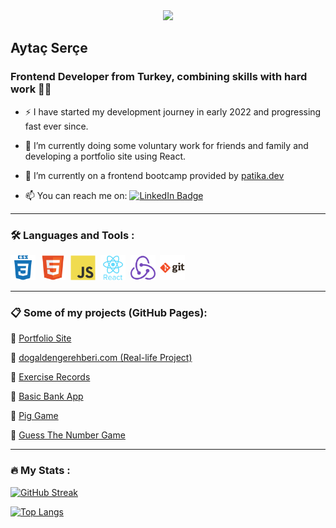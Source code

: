 <div id="header" align="center">
  <img src="https://media.giphy.com/media/M9gbBd9nbDrOTu1Mqx/giphy.gif" width="100"/>  
</div>

## Aytaç Serçe
### Frontend Developer from Turkey, combining skills with hard work :man_technologist:

- ⚡ I have started my development journey in early 2022 and progressing fast ever since.

- 🔭 I’m currently doing some voluntary work for friends and family and developing a portfolio site using React.

- 🌱 I’m currently on a frontend bootcamp provided by <a href="https://www.patika.dev/">patika.dev<a/>
  
- 📫 You can reach me on:   <a href="https://www.linkedin.com/in/aytacserce/">
    <img src="https://img.shields.io/badge/LinkedIn-blue?style=for-the-badge&logo=linkedin&logoColor=white" alt="LinkedIn Badge"/>
  </a>

---

### :hammer_and_wrench: Languages and Tools :
<div>
  <img src="https://github.com/devicons/devicon/blob/master/icons/css3/css3-plain-wordmark.svg"  title="CSS3" alt="CSS" width="40" height="40"/>&nbsp;
  <img src="https://github.com/devicons/devicon/blob/master/icons/html5/html5-original.svg" title="HTML5" alt="HTML" width="40" height="40"/>&nbsp;
  <img src="https://github.com/devicons/devicon/blob/master/icons/javascript/javascript-original.svg" title="JavaScript" alt="JavaScript" width="40" height="40"/>&nbsp;
  <img src="https://github.com/devicons/devicon/blob/master/icons/react/react-original-wordmark.svg" title="React" alt="React" width="40" height="40"/>&nbsp;
  <img src="https://github.com/devicons/devicon/blob/master/icons/redux/redux-original.svg" title="Redux" alt="Redux " width="40" height="40"/>&nbsp;
  <img src="https://github.com/devicons/devicon/blob/master/icons/git/git-original-wordmark.svg" title="Git" **alt="Git" width="40" height="40"/>&nbsp;
</div>

  ---

  ### :clipboard: Some of my projects (GitHub Pages):
  
  :page_facing_up: <a href="https://aytacserce-portfolio.netlify.app/">Portfolio Site<a/>
  
  :page_facing_up: <a href="https://www.dogaldengerehberi.com/">dogaldengerehberi.com (Real-life Project)<a/>
  
  :page_facing_up: <a href="https://mapty-exercise-records.netlify.app/">Exercise Records<a/>
  
  :page_facing_up: <a href="https://bankist-app-login.netlify.app/">Basic Bank App<a/>
  
  :page_facing_up: <a href="https://over-20-wins.netlify.app/">Pig Game<a/>
  
  :page_facing_up: <a href="https://guess-my-number-1-to-20.netlify.app/">Guess The Number Game<a/>
  
  ---
  
### :fire: My Stats :
  
[![GitHub Streak](http://github-readme-streak-stats.herokuapp.com?user=aytacserce&theme=dark&background=000000)](https://git.io/streak-stats)
  
[![Top Langs](https://github-readme-stats.vercel.app/api/top-langs/?username=aytacserce&layout=compact&theme=vision-friendly-dark)](https://github.com/anuraghazra/github-readme-stats)  
<!--
**cptsprrw/cptsprrw** is a ✨ _special_ ✨ repository because its `README.md` (this file) appears on your GitHub profile.

Here are some ideas to get you started:

- 🔭 I’m currently working on ...
- 🌱 I’m currently learning ...
- 👯 I’m looking to collaborate on ...
- 🤔 I’m looking for help with ...
- 💬 Ask me about ...
- 📫 How to reach me: ...
- 😄 Pronouns: ...
- ⚡ Fun fact: ...
-->
